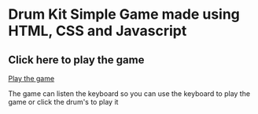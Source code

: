 # Drum Kit Simple Game made using HTML, CSS and Javascript

## Click here to play the game

[Play the game](https://dawit2123.github.io/Drum-Kit/)

<p>The game can listen the keyboard so you can use the keyboard to play the game or click the drum's to play it</p>
